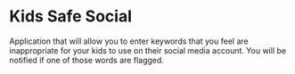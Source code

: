 # Kids Safe Social

Application that will allow you to enter keywords that you feel are inappropriate 
for your kids to use on their social media account. You will be notified if one of those words are flagged. 
